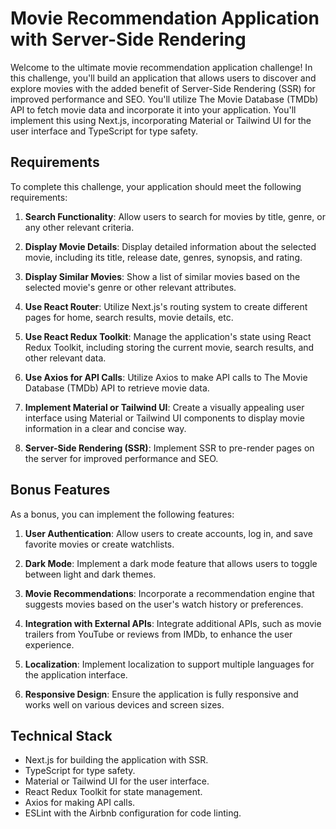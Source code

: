 # Movie Recommendation Application with Server-Side Rendering

Welcome to the ultimate movie recommendation application challenge! In this challenge, you'll build an application that allows users to discover and explore movies with the added benefit of Server-Side Rendering (SSR) for improved performance and SEO. You'll utilize The Movie Database (TMDb) API to fetch movie data and incorporate it into your application. You'll implement this using Next.js, incorporating Material or Tailwind UI for the user interface and TypeScript for type safety.

## Requirements

To complete this challenge, your application should meet the following requirements:

1. **Search Functionality**: Allow users to search for movies by title, genre, or any other relevant criteria.

2. **Display Movie Details**: Display detailed information about the selected movie, including its title, release date, genres, synopsis, and rating.

3. **Display Similar Movies**: Show a list of similar movies based on the selected movie's genre or other relevant attributes.

4. **Use React Router**: Utilize Next.js's routing system to create different pages for home, search results, movie details, etc.

5. **Use React Redux Toolkit**: Manage the application's state using React Redux Toolkit, including storing the current movie, search results, and other relevant data.

6. **Use Axios for API Calls**: Utilize Axios to make API calls to The Movie Database (TMDb) API to retrieve movie data.

7. **Implement Material or Tailwind UI**: Create a visually appealing user interface using Material or Tailwind UI components to display movie information in a clear and concise way.

8. **Server-Side Rendering (SSR)**: Implement SSR to pre-render pages on the server for improved performance and SEO.

## Bonus Features

As a bonus, you can implement the following features:

1. **User Authentication**: Allow users to create accounts, log in, and save favorite movies or create watchlists.

2. **Dark Mode**: Implement a dark mode feature that allows users to toggle between light and dark themes.

3. **Movie Recommendations**: Incorporate a recommendation engine that suggests movies based on the user's watch history or preferences.

4. **Integration with External APIs**: Integrate additional APIs, such as movie trailers from YouTube or reviews from IMDb, to enhance the user experience.

5. **Localization**: Implement localization to support multiple languages for the application interface.

6. **Responsive Design**: Ensure the application is fully responsive and works well on various devices and screen sizes.

## Technical Stack

- Next.js for building the application with SSR.
- TypeScript for type safety.
- Material or Tailwind UI for the user interface.
- React Redux Toolkit for state management.
- Axios for making API calls.
- ESLint with the Airbnb configuration for code linting.